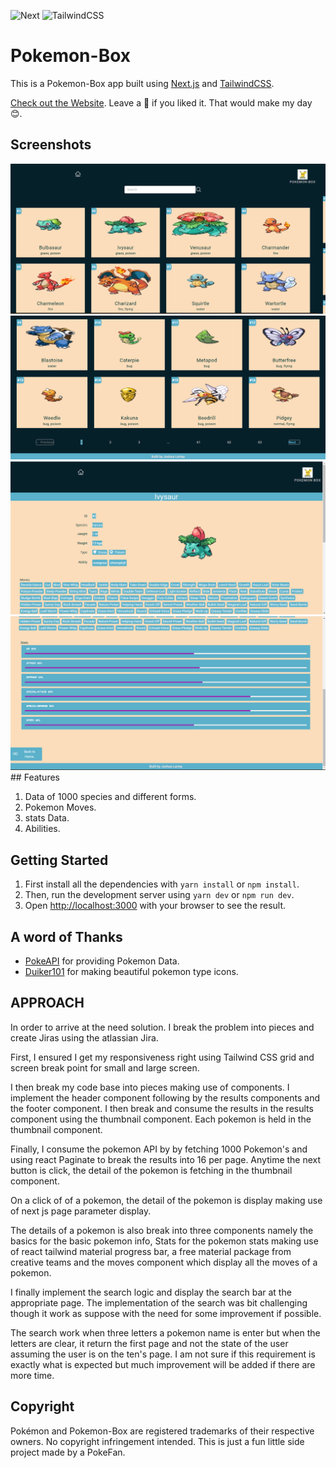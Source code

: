 
![Next](https://img.shields.io/badge/NextJS-12.3.0-blue)
![TailwindCSS](https://img.shields.io/badge/TailwindCSS-3.1.8-blueviolet)



# Pokemon-Box

This is a Pokemon-Box app built using [Next.js](https://nextjs.org/) and [TailwindCSS](http://tailwindcss.com).

[Check out the Website](https://pokemon-app-inky-ten.vercel.app/).
Leave a 🌟 if you liked it. That would make my day 😊.

## Screenshots
<img src="https://github.com/larteyjoshua/PokeMon-UI-Challenge/blob/main/screenshots/main-page1.png" width='600'  />
<img src="https://github.com/larteyjoshua/PokeMon-UI-Challenge/blob/main/screenshots/main-page2.png" width='600' />
<img src="https://github.com/larteyjoshua/PokeMon-UI-Challenge/blob/main/screenshots/detail-page1.png" width='600' />
<img src="https://github.com/larteyjoshua/PokeMon-UI-Challenge/blob/main/screenshots/detail-page2.png" width='600'  />
## Features

1. Data of 1000 species and different forms.
2. Pokemon Moves.
3. stats Data.
4. Abilities.


## Getting Started

1. First install all the dependencies with `yarn install` or `npm install`.
2. Then, run the development server using `yarn dev` or `npm run dev`.
3. Open [http://localhost:3000](http://localhost:3000) with your browser to see the result.


## A word of Thanks

- [PokeAPI](https://github.com/PokeAPI/pokeapi) for providing Pokemon Data.
- [Duiker101](https://github.com/duiker101/pokemon-type-svg-icons) for making beautiful pokemon type icons.

## APPROACH 
In order to arrive at the need solution. I break the problem into pieces and create Jiras using the atlassian Jira. 

First, I ensured I get my responsiveness right using Tailwind CSS grid and screen break point for small and large screen. 

I then break my code base into pieces making use of components. I implement the header component following by the results components and the footer component. I then break and consume the results in the results component using the thumbnail component. Each pokemon is held in the thumbnail component. 

Finally, I consume the pokemon API by by fetching 1000 Pokemon's and using react Paginate to break the results into 16 per page. Anytime the next button is click, the detail of the pokemon is fetching in the thumbnail component. 

On a click of of a pokemon, the detail of the pokemon is display making use of next js page parameter display.

 The details of a pokemon is also break into three components namely the basics for the basic pokemon info, Stats for the pokemon stats making use of react tailwind material progress bar, a free material package from creative teams and the moves component which display all the moves of a pokemon.
 
  I finally implement the search logic and display the search bar at the appropriate page. The implementation of the search was bit challenging though it work as suppose with the need for some improvement if possible.
  
   The search work when three letters a pokemon name is enter but when the letters are clear, it return the first page and not the state of the user assuming the user is on the ten's page. I am not sure if this requirement is exactly what is expected but much improvement will be added if there are more time. 


## Copyright

Pokémon and Pokemon-Box are registered trademarks of their respective owners. No copyright infringement intended. This is just a fun little side project made by a PokeFan.
